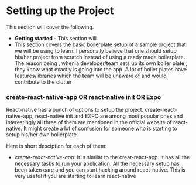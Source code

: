 # **Setting up the Project**

This section will cover the following.

* **Getting started** - This section will 
* This section covers the basic boilerplate setup of a sample project that we will be using to learn. I personally believe that one should setup his/her project from scratch instead of using a ready made boilerplate. The reason being , when a developer/team sets up its own boiler plate , they know what exactly is going into the app. A lot of boiler plates have features/libraries which the team will be unaware of and would contribute to the clutter



### create-react-native-app OR react-native init OR Expo

React-native has a bunch of options to setup the project. create-react-native-app, react-native init and EXPO are among most popular ones and interestingly all three of them are mentioned in the official website of react-native. It might create a lot of confusion for someone who is starting to setup his/her own boilerplate. 

Here is short desciption for each of them:

* _create-react-native-app:_ It is similar to the creat-react-app. It has all the necessary tasks to run your application. All the necessary setup has been taken care and you can start hacking around react-native. This is very useful if you are starting to learn react-native




